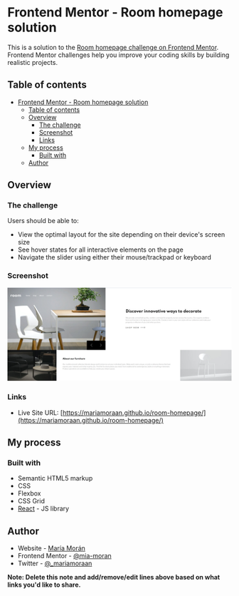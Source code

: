 # Frontend Mentor - Room homepage solution

This is a solution to the [Room homepage challenge on Frontend Mentor](https://www.frontendmentor.io/challenges/room-homepage-BtdBY_ENq). Frontend Mentor challenges help you improve your coding skills by building realistic projects. 

## Table of contents

- [Frontend Mentor - Room homepage solution](#frontend-mentor---room-homepage-solution)
  - [Table of contents](#table-of-contents)
  - [Overview](#overview)
    - [The challenge](#the-challenge)
    - [Screenshot](#screenshot)
    - [Links](#links)
  - [My process](#my-process)
    - [Built with](#built-with)
  - [Author](#author)


## Overview

### The challenge

Users should be able to:

- View the optimal layout for the site depending on their device's screen size
- See hover states for all interactive elements on the page
- Navigate the slider using either their mouse/trackpad or keyboard

### Screenshot

![](./screenshot.png)


### Links

- Live Site URL: [https://mariamoraan.github.io/room-homepage/](https://mariamoraan.github.io/room-homepage/)

## My process

### Built with

- Semantic HTML5 markup
- CSS
- Flexbox
- CSS Grid
- [React](https://reactjs.org/) - JS library



## Author

- Website - [María Morán](https://www.mariamoran.com)
- Frontend Mentor - [@mia-moran](https://www.frontendmentor.io/profile/mia-moran)
- Twitter - [@_mariamoraan](https://www.twitter.com/_mariamoraan)

**Note: Delete this note and add/remove/edit lines above based on what links you'd like to share.**

